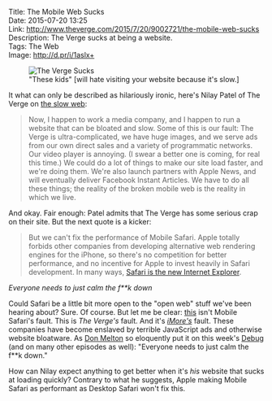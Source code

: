 Title: The Mobile Web Sucks  
Date: 2015-07-20 13:25  
Link: http://www.theverge.com/2015/7/20/9002721/the-mobile-web-sucks  
Description: The Verge sucks at being a website.  
Tags: The Web  
Image: http://d.pr/i/1aslx+  

<figure>
	<img src="http://d.pr/i/1aslx+" alt="The Verge Sucks" title="The Verge Sucks">
	<figcaption>"These kids" [will hate visiting your website because it's slow.]</figcaption>
</figure>

It what can only be described as hilariously ironic, here's Nilay Patel of The Verge on [the slow web][theoveranalyzed]:

> Now, I happen to work a media company, and I happen to run a website that can be bloated and slow. Some of this is our fault: The Verge is ultra-complicated, we have huge images, and we serve ads from our own direct sales and a variety of programmatic networks. Our video player is annoying. (I swear a better one is coming, for real this time.) We could do a lot of things to make our site load faster, and we're doing them. We're also launch partners with Apple News, and will eventually deliver Facebook Instant Articles. We have to do all these things; the reality of the broken mobile web is the reality in which we live.

And okay. Fair enough: Patel admits that The Verge has some serious crap on their site. But the next quote is a kicker:

> But we can't fix the performance of Mobile Safari. Apple totally forbids other companies from developing alternative web rendering engines for the iPhone, so there's no competition for better performance, and no incentive for Apple to invest heavily in Safari development. In many ways, [Safari is the new Internet Explorer][nolanlawson].

<p><em class="takeHome">Everyone needs to just calm the f**k down</em></p>

Could Safari be a little bit more open to the "open web" stuff we've been hearing about? Sure. Of course. But let me be clear: [this][theoveranalyzed 2] isn't Mobile Safari's fault. This is *The Verge's* fault. And it's [*iMore's*][theoveranalyzed 3] fault. These companies have become enslaved by terrible JavaScript ads and otherwise website bloatware. As [Don Melton][dm] so eloquently put it on this week's [Debug][overcast] (and on many other episodes as well): "Everyone needs to just calm the f**k down."

How can Nilay expect anything to get better when it's *his* website that sucks at loading quickly? Contrary to what he suggests, Apple making Mobile Safari as performant as Desktop Safari won't fix this. 

[dm]: http://donmelton.com/ "Former Safari guy, Don Melton"
[nolanlawson]: http://nolanlawson.com/2015/06/30/safari-is-the-new-ie/ "Piece that inspired a bunch of internet hubbub"
[overcast]: https://overcast.fm/+I_IAnJ5Y "Debug podcast, episode 69: Melton & Ray on Safari, standards, and blockers"
[theoveranalyzed]: /2015/7/12/why-the-web-is-so-slow "My post about why the web is slow"
[theoveranalyzed 2]: /tags/Ditching%20Webfonts "Mini-series on my experiment in disabling webfonts"
[theoveranalyzed 3]: /2015/7/12/why-the-web-is-so-slow#imore "Section of my 'Why the Web is Slow' piece on iMore specifically"